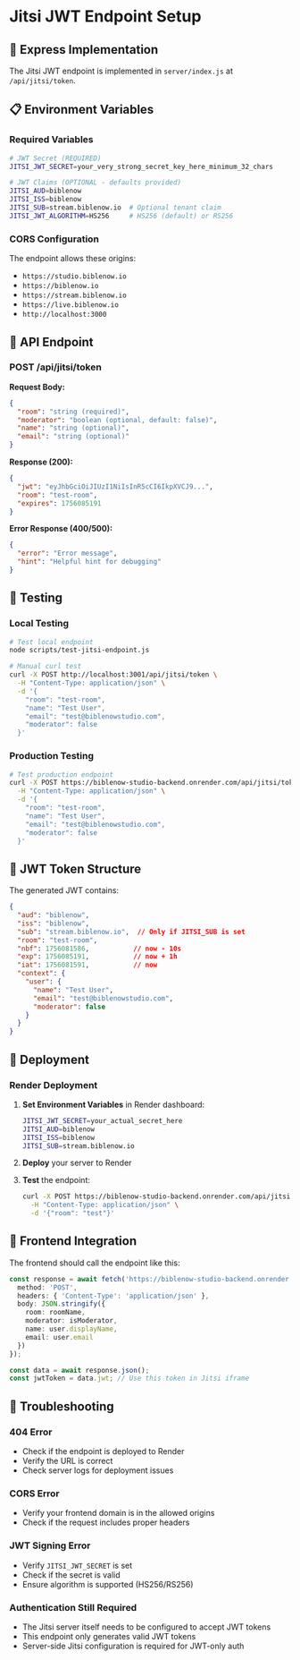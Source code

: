 # Jitsi JWT Endpoint Setup

## 🔧 **Express Implementation**

The Jitsi JWT endpoint is implemented in `server/index.js` at `/api/jitsi/token`.

## 📋 **Environment Variables**

### **Required Variables**

```bash
# JWT Secret (REQUIRED)
JITSI_JWT_SECRET=your_very_strong_secret_key_here_minimum_32_chars

# JWT Claims (OPTIONAL - defaults provided)
JITSI_AUD=biblenow
JITSI_ISS=biblenow
JITSI_SUB=stream.biblenow.io  # Optional tenant claim
JITSI_JWT_ALGORITHM=HS256     # HS256 (default) or RS256
```

### **CORS Configuration**

The endpoint allows these origins:
- `https://studio.biblenow.io`
- `https://biblenow.io`
- `https://stream.biblenow.io`
- `https://live.biblenow.io`
- `http://localhost:3000`

## 🚀 **API Endpoint**

### **POST /api/jitsi/token**

**Request Body:**
```json
{
  "room": "string (required)",
  "moderator": "boolean (optional, default: false)",
  "name": "string (optional)",
  "email": "string (optional)"
}
```

**Response (200):**
```json
{
  "jwt": "eyJhbGciOiJIUzI1NiIsInR5cCI6IkpXVCJ9...",
  "room": "test-room",
  "expires": 1756085191
}
```

**Error Response (400/500):**
```json
{
  "error": "Error message",
  "hint": "Helpful hint for debugging"
}
```

## 🧪 **Testing**

### **Local Testing**
```bash
# Test local endpoint
node scripts/test-jitsi-endpoint.js

# Manual curl test
curl -X POST http://localhost:3001/api/jitsi/token \
  -H "Content-Type: application/json" \
  -d '{
    "room": "test-room",
    "name": "Test User",
    "email": "test@biblenowstudio.com",
    "moderator": false
  }'
```

### **Production Testing**
```bash
# Test production endpoint
curl -X POST https://biblenow-studio-backend.onrender.com/api/jitsi/token \
  -H "Content-Type: application/json" \
  -d '{
    "room": "test-room",
    "name": "Test User",
    "email": "test@biblenowstudio.com",
    "moderator": false
  }'
```

## 🔐 **JWT Token Structure**

The generated JWT contains:

```json
{
  "aud": "biblenow",
  "iss": "biblenow",
  "sub": "stream.biblenow.io",  // Only if JITSI_SUB is set
  "room": "test-room",
  "nbf": 1756081586,           // now - 10s
  "exp": 1756085191,           // now + 1h
  "iat": 1756081591,           // now
  "context": {
    "user": {
      "name": "Test User",
      "email": "test@biblenowstudio.com",
      "moderator": false
    }
  }
}
```

## 🚀 **Deployment**

### **Render Deployment**

1. **Set Environment Variables** in Render dashboard:
   ```bash
   JITSI_JWT_SECRET=your_actual_secret_here
   JITSI_AUD=biblenow
   JITSI_ISS=biblenow
   JITSI_SUB=stream.biblenow.io
   ```

2. **Deploy** your server to Render

3. **Test** the endpoint:
   ```bash
   curl -X POST https://biblenow-studio-backend.onrender.com/api/jitsi/token \
     -H "Content-Type: application/json" \
     -d '{"room": "test"}'
   ```

## 🔧 **Frontend Integration**

The frontend should call the endpoint like this:

```typescript
const response = await fetch('https://biblenow-studio-backend.onrender.com/api/jitsi/token', {
  method: 'POST',
  headers: { 'Content-Type': 'application/json' },
  body: JSON.stringify({
    room: roomName,
    moderator: isModerator,
    name: user.displayName,
    email: user.email
  })
});

const data = await response.json();
const jwtToken = data.jwt; // Use this token in Jitsi iframe
```

## 🐛 **Troubleshooting**

### **404 Error**
- Check if the endpoint is deployed to Render
- Verify the URL is correct
- Check server logs for deployment issues

### **CORS Error**
- Verify your frontend domain is in the allowed origins
- Check if the request includes proper headers

### **JWT Signing Error**
- Verify `JITSI_JWT_SECRET` is set
- Check if the secret is valid
- Ensure algorithm is supported (HS256/RS256)

### **Authentication Still Required**
- The Jitsi server itself needs to be configured to accept JWT tokens
- This endpoint only generates valid JWT tokens
- Server-side Jitsi configuration is required for JWT-only auth 